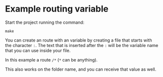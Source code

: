 # Example routing variable

Start the project running the command:

```
make
```

You can create an route with an variable by creating a file that starts with the
character `:`. The text that is inserted after the `:` will be the variable name
that you can use inside your file.

In this example a route `/*` (`*` can be anything).

This also works on the folder name, and you can receive that value as well.

